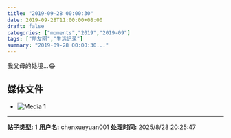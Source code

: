 ```yaml
---
title: "2019-09-28 00:00:30"
date: 2019-09-28T11:00:00+08:00
draft: false
categories: ["moments","2019","2019-09"]
tags: ["朋友圈","生活记录"]
summary: "2019-09-28 00:00:30..."
---
```


我父母的处境…😂

## 媒体文件

- ![Media 1](/Moments/photos/2019-09-28/201909280000300.jpg)

---

**帖子类型:** 1
**用户名:** chenxueyuan001
**处理时间:** 2025/8/28 20:25:47
